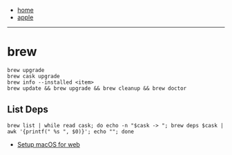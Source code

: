- [home](/)
- [apple](/apple.md)
---
# brew
```
brew upgrade
brew cask upgrade
brew info --installed <item>
brew update && brew upgrade && brew cleanup && brew doctor
```
## List Deps
```
brew list | while read cask; do echo -n "$cask -> "; brew deps $cask | awk '{printf(" %s ", $0)}'; echo ""; done
```

- [Setup macOS for web](https://medium.freecodecamp.org/how-to-set-up-your-mac-for-web-development-b40bebc0cac3)

